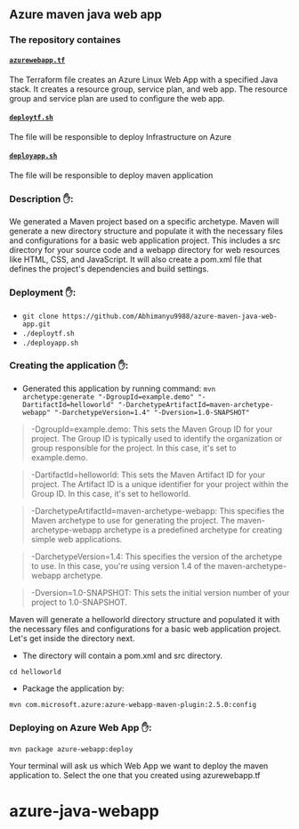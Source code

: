 ## Azure maven java web app

### The repository containes

#### [`azurewebapp.tf`](https://github.com/Abhimanyu9988/azure-maven-java-web-app/blob/main/azurewebapp.tf)
The Terraform file creates an Azure Linux Web App with a specified Java stack. It creates a resource group, service plan, and web app. The resource group and service plan are used to configure the web app. 

#### [`deploytf.sh`](https://github.com/Abhimanyu9988/azure-maven-java-web-app/blob/main/deploytf.sh)
The file will be responsible to deploy Infrastructure on Azure

#### [`deployapp.sh`](https://github.com/Abhimanyu9988/azure-maven-java-web-app/blob/main/deployapp.sh)
The file will be responsible to deploy maven application

### Description ✋:
We generated a Maven project based on a specific archetype. 
Maven will generate a new directory structure and populate it with the necessary files and configurations for a basic web application project. This includes a src directory for your source code and a webapp directory for web resources like HTML, CSS, and JavaScript. It will also create a pom.xml file that defines the project's dependencies and build settings.

### Deployment ✋:
- `git clone https://github.com/Abhimanyu9988/azure-maven-java-web-app.git`
- `./deploytf.sh`
- `./deployapp.sh`


### Creating the application ✋:
- Generated this application by running command:
`mvn archetype:generate "-DgroupId=example.demo" "-DartifactId=helloworld" "-DarchetypeArtifactId=maven-archetype-webapp" "-DarchetypeVersion=1.4" "-Dversion=1.0-SNAPSHOT"`

> -DgroupId=example.demo: This sets the Maven Group ID for your project. The Group ID is typically used to identify the organization or group responsible for the project. In this case, it's set to example.demo.

> -DartifactId=helloworld: This sets the Maven Artifact ID for your project. The Artifact ID is a unique identifier for your project within the Group ID. In this case, it's set to helloworld.

> -DarchetypeArtifactId=maven-archetype-webapp: This specifies the Maven archetype to use for generating the project. The maven-archetype-webapp archetype is a predefined archetype for creating simple web applications.

> -DarchetypeVersion=1.4: This specifies the version of the archetype to use. In this case, you're using version 1.4 of the maven-archetype-webapp archetype.

> -Dversion=1.0-SNAPSHOT: This sets the initial version number of your project to 1.0-SNAPSHOT.

Maven will generate a helloworld directory structure and populated it with the necessary files and configurations for a basic web application project. Let's get inside the directory next.

- The directory will contain a pom.xml and src directory.

`cd helloworld`

- Package the application by:

`mvn com.microsoft.azure:azure-webapp-maven-plugin:2.5.0:config`


### Deploying on Azure Web App ✋:

`mvn package azure-webapp:deploy`

Your terminal will ask us which Web App we want to deploy the maven application to. Select the one that you created using azurewebapp.tf

# azure-java-webapp

